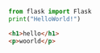 ```python
from flask import Flask
print("HelloWorld!")
```
```html
<h1>hello</h1>
<p>woorld</p>
```
